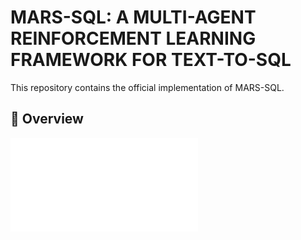 # MARS-SQL: A MULTI-AGENT REINFORCEMENT LEARNING FRAMEWORK FOR TEXT-TO-SQL
This repository contains the official implementation of MARS-SQL.

## 🧭 Overview
![Pipeline](figures/sql_agent0925.pdf)
